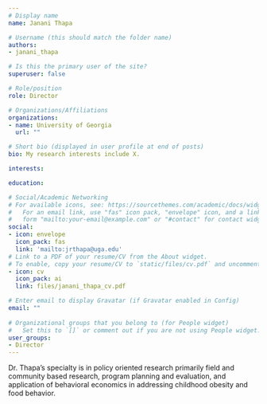 ```yaml
---
# Display name
name: Janani Thapa

# Username (this should match the folder name)
authors:
- janani_thapa

# Is this the primary user of the site?
superuser: false

# Role/position
role: Director

# Organizations/Affiliations
organizations:
- name: University of Georgia
  url: ""

# Short bio (displayed in user profile at end of posts)
bio: My research interests include X.

interests:

education:

# Social/Academic Networking
# For available icons, see: https://sourcethemes.com/academic/docs/widgets/#icons
#   For an email link, use "fas" icon pack, "envelope" icon, and a link in the
#   form "mailto:your-email@example.com" or "#contact" for contact widget.
social:
- icon: envelope
  icon_pack: fas
  link: 'mailto:jrthapa@uga.edu'
# Link to a PDF of your resume/CV from the About widget.
# To enable, copy your resume/CV to `static/files/cv.pdf` and uncomment the lines below.  
- icon: cv
  icon_pack: ai
  link: files/janani_thapa_cv.pdf

# Enter email to display Gravatar (if Gravatar enabled in Config)
email: ""
  
# Organizational groups that you belong to (for People widget)
#   Set this to `[]` or comment out if you are not using People widget.  
user_groups:
- Director
---
```


Dr. Thapa’s specialty is in policy oriented research primarily field and community based research, program planning and evaluation, and application of behavioral economics in addressing childhood obesity and food behavior.
